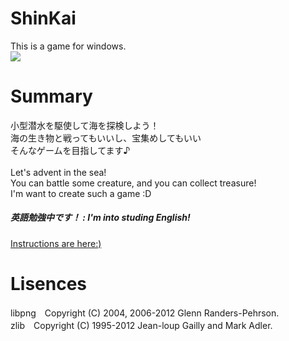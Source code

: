 # ShinKai
This is a game for windows.<br />
<img src="sShinkai/Media/ShinKai.png"><br />

# Summary
小型潜水を駆使して海を探検しよう！<br />
海の生き物と戦ってもいいし、宝集めしてもいい<br />
そんなゲームを目指してます♪<br />
<br />
Let's advent in the sea!<br />
You can battle some creature, and you can collect treasure!<br />
I'm want to create such a game :D<br />

<h5>英語勉強中です！ : I'm into studing English!</h5>

<a href="https://github.com/nitorionedan/ShinKai/wiki">Instructions are here:)</a><br>

# Lisences
libpng　Copyright (C) 2004, 2006-2012 Glenn Randers-Pehrson.<br />
zlib　Copyright (C) 1995-2012 Jean-loup Gailly and Mark Adler.<br />